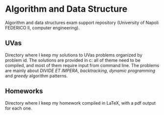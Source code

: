 # Algorithm and Data Structure
Algorithm and data structures exam support repository (University of Napoli FEDERICO II,  computer engineering).


## UVas 
Directory where I keep my solutions to UVas problems organized by problem id. The solutions are provided in c: all of theme need to be compiled, and most of them require input from command line. 
The problems are mainly about _DIVIDE ET IMPERA_, _backtracking_, _dynamic programming_ and _greedy_ algorithm patterns. 

## Homeworks 
Directory where I keep my homework compiled in LaTeX, with a pdf output for each one. 
